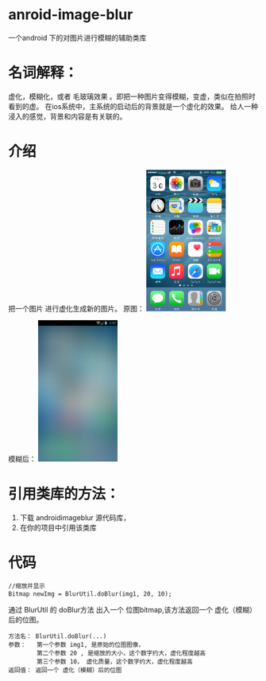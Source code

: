 # anroid-image-blur
一个android 下的对图片进行模糊的辅助类库

# 名词解释： 
虚化，模糊化，或者 毛玻璃效果 。即把一种图片变得模糊，变虚，类似在拍照时看到的虚。
在ios系统中，主系统的启动后的背景就是一个虚化的效果。
给人一种浸入的感觉，背景和内容是有关联的。

# 介绍
把一个图片 进行虚化生成新的图片。
原图：
<img src="./app/src/main/assets/img1.png" width="160" height="284" />

模糊后：
<img src="./device-2016-06-07-170244.png" width="160" height="284" />

# 引用类库的方法：

   1. 下载 androidimageblur 源代码库，
   2. 在你的项目中引用该类库
   
   
# 代码
    
    //缩放并显示
    Bitmap newImg = BlurUtil.doBlur(img1, 20, 10);
    
通过 BlurUtil 的 doBlur方法 出入一个 位图bitmap,该方法返回一个 虚化（模糊）后的位图。
    
    方法名： BlurUtil.doBlur(...)
    参数：   第一个参数 img1, 是原始的位图图像，
            第二个参数 20 , 是缩放的大小，这个数字约大，虚化程度越高
            第三个参数 10， 虚化质量，这个数字约大，虚化程度越高
    返回值： 返回一个 虚化（模糊）后的位图
      
      
    